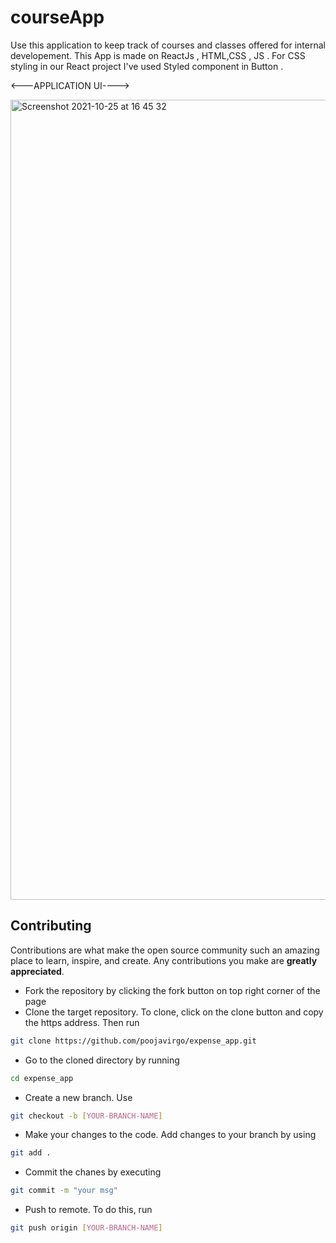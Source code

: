 # courseApp

Use this application to keep track of courses and classes offered for internal developement.
This App is made on ReactJs , HTML,CSS , JS . For CSS styling in our React project I've used Styled component in Button .

<---APPLICATION UI---->

<img width="1280" alt="Screenshot 2021-10-25 at 16 45 32" src="https://user-images.githubusercontent.com/21308982/138689837-9660a2c0-ca85-44db-99a6-9f9a9bb7b1f4.png">



<!-- CONTRIBUTING -->
## Contributing

Contributions are what make the open source community such an amazing place to learn, inspire, and create. Any contributions you make are **greatly appreciated**.


* Fork the repository by clicking the fork button on top right corner of the page
* Clone the target repository. To clone, click on the clone button and copy the https address. Then run

```bash
git clone https://github.com/poojavirgo/expense_app.git
```

* Go to the cloned directory by running

```bash
cd expense_app
```

* Create a new branch. Use

```bash
git checkout -b [YOUR-BRANCH-NAME]
```

* Make your changes to the code. Add changes to your branch by using

```bash
git add .
```

* Commit the chanes by executing

```bash
git commit -m "your msg"
```

* Push to remote. To do this, run

```bash
git push origin [YOUR-BRANCH-NAME]
```

